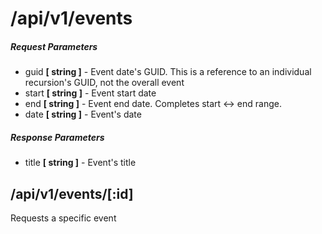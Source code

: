 # /api/v1/events

##### Request Parameters
- guid **[ string ]** - Event date's GUID.  This is a reference to an individual recursion's GUID, not the overall event
- start **[ string ]** - Event start date
- end **[ string ]** - Event end date.  Completes start <-> end range.
- date **[ string ]** - Event's date

##### Response Parameters
- title **[ string ]** - Event's title

## /api/v1/events/[:id]
Requests a specific event